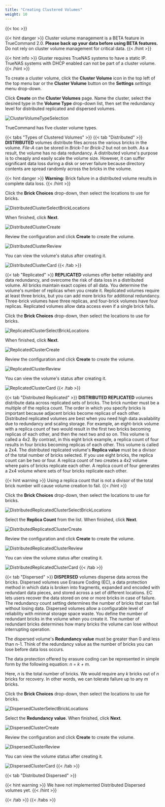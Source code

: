 ```yaml
---
title: "Creating Clustered Volumes"
weight: 10
---
```


{{< toc >}}

{{< hint danger >}}
Cluster volume management is a BETA feature in TrueCommand 2.0. 
**Please back up your data before using BETA features.** 
Do not rely on cluster volume management for critical data.
{{< /hint >}}

{{< hint info >}}
Gluster requires TrueNAS systems to have a static IP. TrueNAS systems with DHCP enabled can not be part of a cluster volume.
{{< /hint >}}

To create a cluster volume, click the **Cluster Volume** <mat-icon role="img" fontset="mdi" aria-hidden="true" class="mat-icon mdi mdi-server-network mat-icon-no-color"></mat-icon> icon in the top left of the top menu bar or the **Cluster Volume** button on the **Settings** <i class="material-icons" aria-hidden="true" title="Settings">settings</i> menu drop-down.

Click **Create** on the **Cluster Volumes** page.
Name the cluster, select the desired type in the **Volume Type** drop-down list, then set the redundancy level for distributed replicated and dispersed volumes.

![ClusterVolumeTypeSelection](/images/TrueCommand/2.0/ClusterVolumeTypeSelection.png "Cluster Volume Type Selection")

TrueCommand has five cluster volume types.

{{< tabs "Types of Clustered Volumes" >}}
{{< tab "Distributed" >}}
**DISTRIBUTED** volumes distribute files across the various bricks in the volume. *File-A* can be stored in *Brick-1* or *Brick-2* but not on both. As a result, the volume has no data redundancy. A distributed volume's purpose is to cheaply and easily scale the volume size. However, it can suffer significant data loss during a disk or server failure because directory contents are spread randomly across the bricks in the volume. 

{{< hint danger >}}
**Warning:** Brick failure in a distributed volume results in complete data loss.
{{< /hint >}}

Click the **Brick Choices** drop-down, then select the locations to use for bricks.

![DistributedClusterSelectBrickLocations](/images/TrueCommand/2.0/DistributedClusterSelectBrickLocations.png "DistributedClusterSelectBrickLocations")

When finished, click **Next**.

![DistributedClusterCreate](/images/TrueCommand/2.0/DistributedClusterCreate.png "DistributedClusterCreate")

Review the configuration and click **Create** to create the volume. 

![DistributedClusterReview](/images/TrueCommand/2.0/DistributedClusterReview.png "DistributedClusterReview")

You can view the volume's status after creating it.

![DistributedClusterCard](/images/TrueCommand/2.0/DistributedClusterCard.png "DistributedClusterCard")
{{< /tab >}}

{{< tab "Replicated" >}}
**REPLICATED** volumes offer better reliability and data redundancy, and overcome the risk of data loss in a distributed volume. All bricks maintain exact copies of all data. You determine the volume's number of replicas when you create it. Replicated volumes require at least three bricks, but you can add more bricks for additional redundancy. Three-brick volumes have three replicas, and four-brick volumes have four replicas. Replicated volumes allow data access even if a single brick fails. 

Click the **Brick Choices** drop-down, then select the locations to use for bricks.

![ReplicatedClusterSelectBrickLocations](/images/TrueCommand/2.0/ReplicatedClusterSelectBrickLocations.png "ReplicatedClusterSelectBrickLocations")

When finished, click **Next**.

![ReplicatedClusterCreate](/images/TrueCommand/2.0/ReplicatedClusterCreate.png "ReplicatedClusterCreate")

Review the configuration and click **Create** to create the volume. 

![ReplicatedClusterReview](/images/TrueCommand/2.0/ReplicatedClusterReview.png "ReplicatedClusterReview")

You can view the volume's status after creating it. 

![ReplicatedClusterCard](/images/TrueCommand/2.0/ReplicatedClusterCard.png "ReplicatedClusterCard")
{{< /tab >}}

{{< tab "Distributed Replicated" >}}
**DISTRIBUTED REPLICATED** volumes distribute data across replicated sets of bricks. The brick number must be a multiple of the replica count. The order in which you specify bricks is important because adjacent bricks become replicas of each other. Distributed replicated volumes are best when you need high data availability due to redundancy and scaling storage. For example, an eight-brick volume with a replica count of two would result in the first two bricks becoming replicas of each other, and then the next two and so on. This volume is called a 4x2. By contrast, in this eight brick example, a replica count of four results in four bricks becoming replicas of each other. This volume is called a 2x4.
The distributed replicated volume's **Replica value** must be a divisor of the total number of bricks selected. If you use eight bricks, the replica count can be two or four. A replica count of two creates a 4x2 volume where pairs of bricks replicate each other. A replica count of four generates a 2x4 volume where sets of four bricks replicate each other.

{{< hint warning >}}
Using a replica count that is not a divisor of the total brick number will cause volume creation to fail.
{{< /hint >}}

Click the **Brick Choices** drop-down, then select the locations to use for bricks.

![DistributedReplicatedClusterSelectBrickLocations](/images/TrueCommand/2.0/DistributedReplicatedClusterSelectBrickLocations.png "DistributedReplicatedClusterSelectBrickLocations")

Select the **Replica Count** from the list. When finished, click **Next**.

![DistributedReplicatedClusterCreate](/images/TrueCommand/2.0/DistributedReplicatedClusterCreate.png "DistributedReplicatedClusterCreate")

Review the configuration and click **Create** to create the volume. 

![DistributedReplicatedClusterReview](/images/TrueCommand/2.0/DistributedReplicatedClusterReview.png "DistributedReplicatedClusterReview")

You can view the volume status after creating it.

![DistributedReplicatedClusterCard](/images/TrueCommand/2.0/DistributedReplicatedClusterCard.png "DistributedReplicatedClusterCard")
{{< /tab >}}

{{< tab "Dispersed" >}}
**DISPERSED** volumes disperse data across the bricks. Dispersed volumes use Erasure Coding (EC), a data protection method in which data is broken into fragments, expanded and encoded with redundant data pieces, and stored across a set of different locations. EC lets users recover the data stored on one or more bricks in case of failure. The redundancy count setting determines the number of bricks that can fail without losing data. Dispersed volumes allow a configurable level of reliability with minimal storage space waste. You define the number of redundant bricks in the volume when you create it. The number of redundant bricks determines how many bricks the volume can lose without interrupting operation.

The dispersed volume's **Redundancy value** must be greater than 0 and less than n-1. Think of the redundancy value as the number of bricks you can lose before data loss occurs. 

The data protection offered by erasure coding can be represented in simple form by the following equation: *n = k + m*. 

Here, *n* is the total number of bricks. We would require any *k* bricks out of *n* bricks for recovery. In other words, we can tolerate failure up to any *m* bricks.

Click the **Brick Choices** drop-down, then select the locations to use for bricks.

![DispersedClusterSelectBrickLocations](/images/TrueCommand/2.0/DispersedClusterSelectBrickLocations.png "DispersedClusterSelectBrickLocations")

Select the **Redundancy value**. When finished, click **Next**.

![DispersedClusterCreate](/images/TrueCommand/2.0/DispersedClusterCreate.png "DispersedClusterCreate")

Review the configuration and click **Create** to create the volume. 

![DispersedClusterReview](/images/TrueCommand/2.0/DispersedClusterReview.png "DispersedClusterReview")

You can view the volume status after creating it.

![DispersedClusterCard](/images/TrueCommand/2.0/DispersedClusterCard.png "DispersedClusterCard")
{{< /tab >}}

{{< tab "Distributed Dispersed" >}}

{{< hint warning >}}
We have not implemented Distributed Dispersed volumes yet.
{{< /hint >}} 

{{< /tab >}}
{{< /tabs >}}